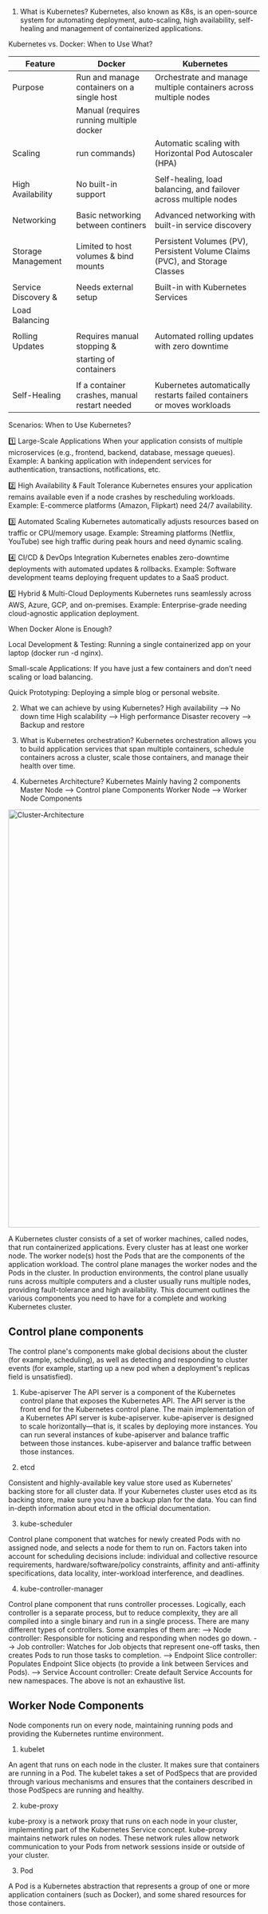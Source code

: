 1. What is Kubernetes?
Kubernetes, also known as K8s, is an open-source system for automating deployment, auto-scaling, high availability, self-healing and  management of containerized applications.

Kubernetes vs. Docker: When to Use What?


|   Feature          |            Docker                             |              Kubernetes                                                      |
|  ----------        |        --------------                         |            ---------------                                                   |
|  Purpose           | Run and manage containers on a single host    | Orchestrate and manage multiple containers across multiple nodes             |
|                    | Manual (requires running multiple docker      |                                                                              |
|  Scaling           | run commands)                                 | Automatic scaling with Horizontal Pod Autoscaler (HPA)                       |
|                    |                                               |                                                                              |
| High Availability  | No built-in support                           | Self-healing, load balancing, and failover across multiple nodes             |
|                    |                                               |                                                                              |
| Networking         | Basic networking between continers            | Advanced networking with built-in service discovery                          |
|                    |                                               |                                                                              |
| Storage Management | Limited to host volumes & bind mounts         | Persistent Volumes (PV), Persistent Volume Claims (PVC), and Storage Classes |
|                    |                                               |                                                                              |  
| Service Discovery &| Needs external setup                          | Built-in with Kubernetes Services                                            |
| Load Balancing     |                                               |                                                                              |
|                    |                                               |                                                                              |
| Rolling Updates    | Requires manual stopping &                    | Automated rolling updates with zero downtime                                 |
|                    | starting of containers                        |                                                                              |
|                    |                                               |                                                                              |
| Self-Healing       | If a container crashes, manual restart needed | Kubernetes automatically restarts failed containers or moves workloads       |


Scenarios: When to Use Kubernetes?

1️⃣ Large-Scale Applications
When your application consists of multiple microservices (e.g., frontend, backend, database, message queues).
Example: A banking application with independent services for authentication, transactions, notifications, etc.

2️⃣ High Availability & Fault Tolerance
Kubernetes ensures your application remains available even if a node crashes by rescheduling workloads.
Example: E-commerce platforms (Amazon, Flipkart) need 24/7 availability.

3️⃣ Automated Scaling
Kubernetes automatically adjusts resources based on traffic or CPU/memory usage.
Example: Streaming platforms (Netflix, YouTube) see high traffic during peak hours and need dynamic scaling.

4️⃣ CI/CD & DevOps Integration
Kubernetes enables zero-downtime deployments with automated updates & rollbacks.
Example: Software development teams deploying frequent updates to a SaaS product.

5️⃣ Hybrid & Multi-Cloud Deployments
Kubernetes runs seamlessly across AWS, Azure, GCP, and on-premises.
Example: Enterprise-grade needing cloud-agnostic application deployment.


When Docker Alone is Enough?

Local Development & Testing: Running a single containerized app on your laptop (docker run -d nginx).

Small-scale Applications: If you have just a few containers and don’t need scaling or load balancing.

Quick Prototyping: Deploying a simple blog or personal website.

2. What we can achieve by using Kubernetes?
High availability --> No down time
High scalability --> High performance
Disaster recovery --> Backup and restore

3. What is Kubernetes orchestration?
Kubernetes orchestration allows you to build application services that span multiple containers, schedule containers across a cluster, scale those containers, and manage their health over time.

4. Kubernetes Architecture?
Kubernetes Mainly having 2 components
	Master Node --> Control plane Components
  Worker Node --> Worker Node Components

<img width="836" alt="Cluster-Architecture" src="https://github.com/viswa2/DevOps/assets/34201574/04488413-8b0f-4836-9a52-8b5771f06409">

A Kubernetes cluster consists of a set of worker machines, called nodes, that run containerized applications. Every cluster has at least one worker node.
The worker node(s) host the Pods that are the components of the application workload. The control plane manages the worker nodes and the Pods in the cluster. In production environments, the control plane usually runs across multiple computers and a cluster usually runs multiple nodes, providing fault-tolerance and high availability.
This document outlines the various components you need to have for a complete and working Kubernetes cluster.

## Control plane components ##

The control plane's components make global decisions about the cluster (for example, scheduling), as well as detecting and responding to cluster events (for example, starting up a new pod when a deployment's replicas field is unsatisfied).

1.	Kube-apiserver
The API server is a component of the Kubernetes control plane that exposes the Kubernetes API. The API server is the front end for the Kubernetes control plane.
The main implementation of a Kubernetes API server is kube-apiserver. kube-apiserver is designed to scale horizontally—that is, it scales by deploying more instances. You can run several instances of kube-apiserver and balance traffic between those instances. kube-apiserver and balance traffic between those instances.

2.	etcd
	
Consistent and highly-available key value store used as Kubernetes' backing store for all cluster data. If your Kubernetes cluster uses etcd as its backing store, make sure you have a backup plan for the data. You can find in-depth information about etcd in the official documentation.

3.	kube-scheduler
   
Control plane component that watches for newly created Pods with no assigned node, and selects a node for them to run on.
Factors taken into account for scheduling decisions include: individual and collective resource requirements, hardware/software/policy constraints, affinity and anti-affinity specifications, data locality, inter-workload interference, and deadlines.

4.	kube-controller-manager

Control plane component that runs controller processes.
Logically, each controller is a separate process, but to reduce complexity, they are all compiled into a single binary and run in a single process.
There are many different types of controllers. Some examples of them are:
-->	Node controller: Responsible for noticing and responding when nodes go down.
--> Job controller: Watches for Job objects that represent one-off tasks, then creates Pods to run those tasks to completion.
--> Endpoint Slice controller: Populates Endpoint Slice objects (to provide a link between Services and Pods).
--> Service Account controller: Create default Service Accounts for new namespaces.
The above is not an exhaustive list.

## Worker Node Components ##

Node components run on every node, maintaining running pods and providing the Kubernetes runtime environment.

1. kubelet

An agent that runs on each node in the cluster. It makes sure that containers are running in a Pod. The kubelet takes a set of PodSpecs that are provided through various mechanisms and ensures that the containers described in those PodSpecs are running and healthy. 

2. kube-proxy 

kube-proxy is a network proxy that runs on each node in your cluster, implementing part of the Kubernetes Service concept. kube-proxy maintains network rules on nodes. These network rules allow network communication to your Pods from network sessions inside or outside of your cluster.

3. Pod

A Pod is a Kubernetes abstraction that represents a group of one or more application containers (such as Docker), and some shared resources for those containers.

